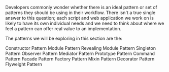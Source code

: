 Developers commonly wonder whether there is an ideal pattern or set of patterns they should be using in their workflow. There isn't a true single answer to this question; each script and web application we work on is likely to have its own individual needs and we need to think about where we feel a pattern can offer real value to an implementation.

The patterns we will be exploring in this section are the:

Constructor Pattern
Module Pattern
Revealing Module Pattern
Singleton Pattern
Observer Pattern
Mediator Pattern
Prototype Pattern
Command Pattern
Facade Pattern
Factory Pattern
Mixin Pattern
Decorator Pattern
Flyweight Pattern

